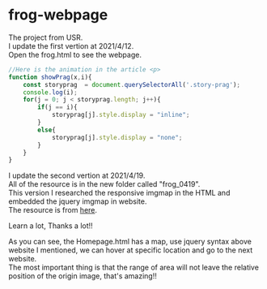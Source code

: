 # frog-webpage
The project from USR.  
I update the first vertion at 2021/4/12.  
Open the frog.html to see the webpage.  
```js
//Here is the animation in the article <p>
function showPrag(x,i){
	const storyprag  = document.querySelectorAll('.story-prag');
	console.log(i);
	for(j = 0; j < storyprag.length; j++){
		if(j == i){
			storyprag[j].style.display = "inline";
		}
		else{
			storyprag[j].style.display = "none";
		}
	}
}
```
I update the second vertion at 2021/4/19.  
All of the resource is in the new folder called "frog_0419".  
This version I researched the responsive imgmap in the HTML and embedded the jquery imgmap in website.  
The resource is from [here](https://github.com/stowball/jQuery-rwdImageMaps).  

Learn a lot, Thanks a lot!!  

As you can see, the Homepage.html has a map, use jquery syntax above website I mentioned, we can hover at specific location and go to the next website.  
The most important thing is that the range of area will not leave the relative position of the origin image, that's amazing!!  


